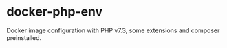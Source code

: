 # docker-php-env
Docker image configuration with PHP v7.3, some extensions and composer preinstalled.
